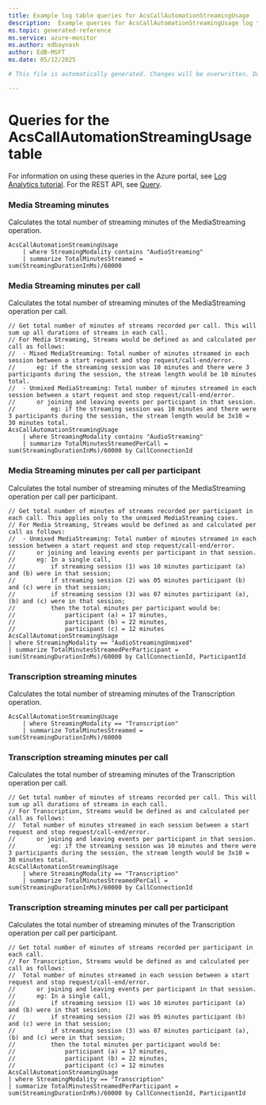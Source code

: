 ```yaml
---
title: Example log table queries for AcsCallAutomationStreamingUsage
description:  Example queries for AcsCallAutomationStreamingUsage log table
ms.topic: generated-reference
ms.service: azure-monitor
ms.author: edbaynash
author: EdB-MSFT
ms.date: 05/12/2025

# This file is automatically generated. Changes will be overwritten. Do not change this file directly. 

---
```


# Queries for the AcsCallAutomationStreamingUsage table

For information on using these queries in the Azure portal, see [Log Analytics tutorial](/azure/azure-monitor/logs/log-analytics-tutorial). For the REST API, see [Query](/rest/api/loganalytics/query).


### Media Streaming minutes  


Calculates the total number of streaming minutes of the MediaStreaming operation.  

```query
AcsCallAutomationStreamingUsage 
    | where StreamingModality contains "AudioStreaming" 
    | summarize TotalMinutesStreamed = sum(StreamingDurationInMs)/60000
```



### Media Streaming minutes per call  


Calculates the total number of streaming minutes of the MediaStreaming operation per call.  

```query
// Get total number of minutes of streams recorded per call. This will sum up all durations of streams in each call.
// For Media Streaming, Streams would be defined as and calculated per call as follows:
//  - Mixed MediaStreaming: Total number of minutes streamed in each session between a start request and stop request/call-end/error.
//      eg: if the streaming session was 10 minutes and there were 3 participants during the session, the stream length would be 10 minutes total.
//  - Unmixed MediaStreaming: Total number of minutes streamed in each session between a start request and stop request/call-end/error.
//      or joining and leaving events per participant in that session.
//          eg: if the streaming session was 10 minutes and there were 3 participants during the session, the stream length would be 3x10 = 30 minutes total.
AcsCallAutomationStreamingUsage
    | where StreamingModality contains "AudioStreaming"
    | summarize TotalMinutesStreamedPerCall = sum(StreamingDurationInMs)/60000 by CallConnectionId
```



### Media Streaming minutes per call per participant  


Calculates the total number of streaming minutes of the MediaStreaming operation per call per participant.  

```query
// Get total number of minutes of streams recorded per participant in each call. This applies only to the unmixed MediaStreaming cases.
// For Media Streaming, Streams would be defined as and calculated per call as follows:
//  - Unmixed MediaStreaming: Total number of minutes streamed in each session between a start request and stop request/call-end/error.
//      or joining and leaving events per participant in that session.
//      eg: In a single call,
//          if streaming session (1) was 10 minutes participant (a) and (b) were in that session;
//          if streaming session (2) was 05 minutes participant (b) and (c) were in that session;
//          if streaming session (3) was 07 minutes participant (a), (b) and (c) were in that session;
//          then the total minutes per participant would be: 
//              participant (a) = 17 minutes,
//              participant (b) = 22 minutes,
//              participant (c) = 12 minutes
AcsCallAutomationStreamingUsage
| where StreamingModality == "AudioStreamingUnmixed"
| summarize TotalMinutesStreamedPerParticipant = sum(StreamingDurationInMs)/60000 by CallConnectionId, ParticipantId 
```



### Transcription streaming minutes  


Calculates the total number of streaming minutes of the Transcription operation.  

```query
AcsCallAutomationStreamingUsage 
    | where StreamingModality == "Transcription" 
    | summarize TotalMinutesStreamed = sum(StreamingDurationInMs)/60000
```



### Transcription streaming minutes per call  


Calculates the total number of streaming minutes of the Transcription operation per call.  

```query
// Get total number of minutes of streams recorded per call. This will sum up all durations of streams in each call.
// For Transcription, Streams would be defined as and calculated per call as follows:
//  Total number of minutes streamed in each session between a start request and stop request/call-end/error.
//      or joining and leaving events per participant in that session.
//          eg: if the streaming session was 10 minutes and there were 3 participants during the session, the stream length would be 3x10 = 30 minutes total.
AcsCallAutomationStreamingUsage
    | where StreamingModality == "Transcription"
    | summarize TotalMinutesStreamedPerCall = sum(StreamingDurationInMs)/60000 by CallConnectionId
```



### Transcription streaming minutes per call per participant  


Calculates the total number of streaming minutes of the Transcription operation per call per participant.  

```query
// Get total number of minutes of streams recorded per participant in each call.
// For Transcription, Streams would be defined as and calculated per call as follows:
//  Total number of minutes streamed in each session between a start request and stop request/call-end/error.
//      or joining and leaving events per participant in that session.
//      eg: In a single call,
//          if streaming session (1) was 10 minutes participant (a) and (b) were in that session;
//          if streaming session (2) was 05 minutes participant (b) and (c) were in that session;
//          if streaming session (3) was 07 minutes participant (a), (b) and (c) were in that session;
//          then the total minutes per participant would be: 
//              participant (a) = 17 minutes,
//              participant (b) = 22 minutes,
//              participant (c) = 12 minutes
AcsCallAutomationStreamingUsage
| where StreamingModality == "Transcription"
| summarize TotalMinutesStreamedPerParticipant = sum(StreamingDurationInMs)/60000 by CallConnectionId, ParticipantId 
```

